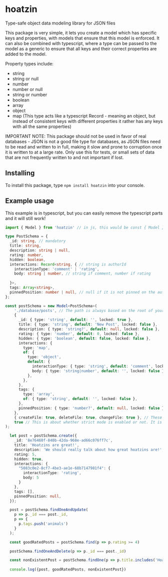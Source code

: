 # hoatzin
Type-safe object data modeling library for JSON files

This package is very simple, it lets you create a model which has specific keys and properties, with models that ensure that this model is enforced. It can also be combined with typescript, where a type can be passed to the model as a generic to ensure that all keys and their correct properties are added to the model.

Property types include:
- string
- string or null
- number
- number or null
- string or number
- boolean
- array
- object
- map (This type acts like a typescript Record - meaning an object, but instead of consistent keys with different properties it rather has any keys with all the same properties)

IMPORTANT NOTE: This package should not be used in favor of real databases - JSON is not a good file type for databases, as JSON files need to be read and written to in full, making it slow and prone to corruption once it is written to at a large rate. Only use this for tests, or small sets of data that are not frequently written to and not important if lost.

## Installing

To install this package, type `npm install hoatzin` into your console.

## Example usage

This example is in typescript, but you can easily remove the typescript parts and it will still work!
```ts
import { Model } from 'hoatzin' // in js, this would be const { Model } = require("hoatzin");

type PostSchema = {
  _id: string, // mandatory
  title: string,
  description: string | null,
  rating: number,
  hidden: boolean,
  interactions: Record<string, { // string is authorId
    interactionType: 'comment' | 'rating',
    body: string | number, // string if comment, number if rating
    
  }>,
  tags: Array<string>,
  pinnedPosition: number | null, // null if it is not pinned on the authors profile
};

const postSchema = new Model<PostSchema>(
	'./database/posts', // The path is always based on the root of your project. You can use the join method of nodes "path" module plus __dirname to create a file-relative path.
	{ 
      _id: { type: 'string', default: '', locked: true },
      title: { type: 'string', default: 'New Post', locked: false },
      description: { type: 'string?', default: null, locked: false },
      rating: { type: 'number', default: 0, locked: false },
      hidden: { type: 'boolean', default: false, locked: false },
      interactions: {
        type: 'map',
        of: {
          type: 'object',
          default: {
            interactionType: { type: 'string', default: 'comment', locked: false },
            body: { type: 'string|number', default: '', locked: false }
          },
        },
      },
      tags: {
        type: 'array',
        of: { type: 'string', default: '', locked: false },
      },
      pinnedPosition: { type: 'number?', default: null, locked: false },
    }, 
	{ createFile: true, deleteFile: true, changeFile: true }, // These are the log settings. They are optional and set to false by default. All properties of this object are optional too and will be set to false if left out. A boolean value can also be passed in place of the object, which sets all of these to the passed value
	true // This is about whether strict mode is enabled or not. It is optional and set to true by default. Strict mode checks whether the information passed the "create" and "findOneAndUpdate" functions alligns with the schema.
);

  let post = postSchema.create({
    _id: '8e76460f-840b-42da-968e-ad66c076ff7c',
    title: 'Hoatzins are great!',
    description: 'We should really talk about how great hoatzins are!',
    rating: 5,
    hidden: true,
    interactions: {
      "5083c0e2-8cf7-4be3-ae1e-68b7147981f4": {
        interactionType: 'rating',
        body: 5
      }
    },
    tags: [],
    pinnedPosition: null,
  });

  post = postSchema.findOneAndUpdate(
    p => p._id === post._id,
    p => {
      p.tags.push('animals')
    }
  );

  const goodRatedPosts = postSchema.find(p => p.rating >= 4)

  postSchema.findOneAndDelete(p => p._id === post._id)

  const nonExistentPost = postSchema.findOne(p => p.title.includes('Hoatzin')) // The post got deleted in the line above, so this will throw an error
  
  console.log({post, goodRatedPosts, nonExistentPost})
```